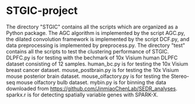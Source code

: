 # STGIC-project
The directory "STGIC" contains all the scripts which are organized as a Python package. The AGC algorithm is implemented by the script AGC.py, the dilated convolution framework is implemented by the script DCF.py, and data preprocessing is implemented by preprocess.py.
The directory "test" contains all the scripts to test the clustering performance of STGIC. DLPFC.py is for testing with the bechmark of 10x Visium human DLPFC dataset consisting of 12 samples. human_bc.py is for testing the 10x Visium breast cancer dataset. mouse_postbrain.py is for testing the 10x Visium mouse posterior brain dataset. mouse_olfactory.py is for testing the Stereo-seq mouse olfactory bulb dataset. 
mybin.py is for binning the data downloaded from https://github.com/JinmiaoChenLab/SEDR_analyses.
sparkx.r is for detecting spatially variable genes with SPARK-X.
